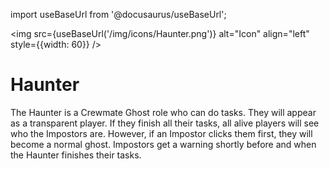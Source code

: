 import useBaseUrl from '@docusaurus/useBaseUrl';

<img src={useBaseUrl('/img/icons/Haunter.png')} alt="Icon" align="left" style={{width: 60}} />
# Haunter

The Haunter is a Crewmate Ghost role who can do tasks. They will appear as a transparent player. If they finish all their tasks, all alive players will see who the Impostors are. However, if an Impostor clicks them first, they will become a normal ghost. Impostors get a warning shortly before and when the Haunter finishes their tasks.